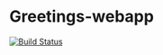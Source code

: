 # Greetings-webapp

[![Build Status](https://app.travis-ci.com/0ngezwa-felele/Greetings-webapp.svg?branch=main?x=1)](https://app.travis-ci.com/0ngezwa-felele/Greetings-webapp)
